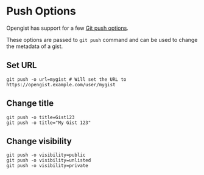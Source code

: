 # Push Options

Opengist has support for a few [Git push options](https://git-scm.com/docs/git-push#Documentation/git-push.txt--oltoptiongt). 

These options are passed to `git push` command and can be used to change the metadata of a gist.

## Set URL

```shell
git push -o url=mygist # Will set the URL to https://opengist.example.com/user/mygist
```

## Change title

```shell
git push -o title=Gist123
git push -o title="My Gist 123"
```

## Change visibility

```shell
git push -o visibility=public
git push -o visibility=unlisted
git push -o visibility=private
```
